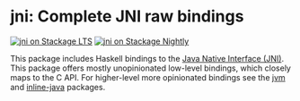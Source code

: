 # jni: Complete JNI raw bindings

[![jni on Stackage LTS](http://stackage.org/package/jni/badge/lts)](http://stackage.org/lts/package/jni)
[![jni on Stackage Nightly](http://stackage.org/package/jni/badge/nightly)](http://stackage.org/nightly/package/jni)

This package includes Haskell bindings to the
[Java Native Interface (JNI)][jni]. This package offers mostly
unopinionated low-level bindings, which closely maps to the C API. For
higher-level more opinionated bindings see the [jvm][haskell-jvm] and
[inline-java][inline-java] packages.

[jni]: https://docs.oracle.com/javase/8/docs/technotes/guides/jni/spec/jniTOC.html
[haskell-jvm]: https://github.com/tweag/inline-java/tree/master/jvm
[inline-java]: https://github.com/tweag/inline-java/
